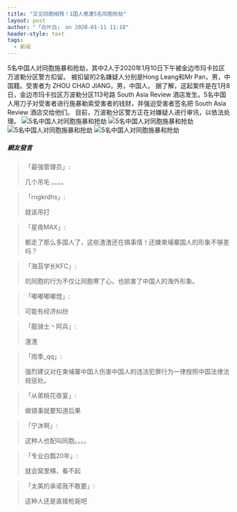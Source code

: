 ```yaml
---
title: "又见同胞相残！1国人竟遭5名同胞抢劫"
layout: post
author: "「白叶白」 on 2020-01-11 11:18"
header-style: text
tags:
  - 新闻
---
```


5名中国人对同胞施暴和抢劫，其中2人于2020年1月10日下午被金边市玛卡拉区万波勒分区警方扣留。
被扣留的2名嫌疑人分别是Hong Leang和Mr Pan，男，中国籍。受害者为 ZHOU CHAO JIANG，男，中国人。
据了解，这起案件是在1月8日，金边市玛卡拉区万波勒分区113号路 South Asia Review 酒店发生。5名中国人用刀子对受害者进行施暴勒索受害者的钱财，并强迫受害者签名把 South Asia Review 酒店交给他们。
目前，万波勒分区警方正在对嫌疑人进行审讯，以依法处理。
<img src="http://images.feileyuan.com/images/ueditor/202001111114000037.jpg" title="5名中国人对同胞施暴和抢劫" alt="5名中国人对同胞施暴和抢劫">
<img src="http://images.feileyuan.com/images/ueditor/202001111114000044.jpg" title="5名中国人对同胞施暴和抢劫" alt="5名中国人对同胞施暴和抢劫">
<img src="http://images.feileyuan.com/images/ueditor/202001111114000047.jpg" title="5名中国人对同胞施暴和抢劫" alt="5名中国人对同胞施暴和抢劫">
<img src="http://images.feileyuan.com/images/ueditor/202001111114000051.jpg" title="5名中国人对同胞施暴和抢劫" alt="5名中国人对同胞施暴和抢劫">

##### 網友發言 
> 「最强管理员」:
> <p>几个吊毛 。。。。</p>

> 「rngkrdhs」:
> <p>就该吊打</p>

> 「星夜MAX」:
> <p>都走了那么多国人了，这些渣渣还在搞事情！还嫌柬埔寨国人的形象不够差吗？</p>

> 「海苔学长KFC」:
> <p>坑同胞的行为不仅让同胞寒了心，也损害了中国人的海外形象。<br></p>


> 「嘟嘟嘟嘟燈」:
> <p>可能有经济纠纷</p>

> 「龍骑士丶阿兵」:
> <p>渣渣</p>

> 「雨季_qq」:
> <p>强烈建议对在柬埔寨中国人伤害中国人的违法犯罪行为一律按照中国法律法规惩处。</p>

> 「从弟桃花夜宴」:
> <p>做错事就要知道后果</p>

> 「宁沐啊」:
> <p>这种人也配叫同胞。。。。</p>

> 「专业白瓢20年」:
> <p>就会窝里横，看不起<br></p>


> 「太美的承诺我不敢要」:
> <p>这种人还是直接枪毙吧</p>


